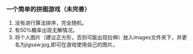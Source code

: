 ### 一个简单的拼图游戏（未完善）
1. 没有进行算法排序，完全随机。
2. 有50%概率出现无解情况。
3. 将个人图片（建议正方形，否则可能出现拉伸）放入images文件夹下，并更名为jigsaw.jpg,即可在游戏使用自己的图片。
